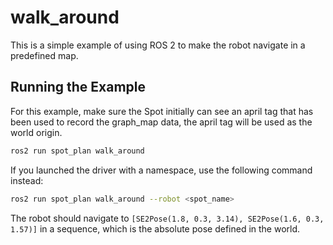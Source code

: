 # walk_around
This is a simple example of using ROS 2 to make the robot navigate in a predefined map.

## Running the Example
For this example, make sure the Spot initially can see an april tag that has been used to record the graph_map data, the april tag will be used as the world origin.
```bash
ros2 run spot_plan walk_around
```
If you launched the driver with a namespace, use the following command instead:
```bash
ros2 run spot_plan walk_around --robot <spot_name>
```
The robot should navigate to `[SE2Pose(1.8, 0.3, 3.14), SE2Pose(1.6, 0.3, 1.57)]` in a sequence, which is the absolute pose defined in the world.
